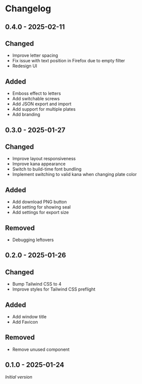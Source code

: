 # Changelog

## 0.4.0 - 2025-02-11

## Changed

- Improve letter spacing
- Fix issue with text position in Firefox due to empty filter
- Redesign UI

## Added

- Emboss effect to letters
- Add switchable screws
- Add JSON export and import
- Add support for multiple plates
- Add branding

## 0.3.0 - 2025-01-27

## Changed

- Improve layout responsiveness
- Improve kana appearance
- Switch to build-time font bundling
- Implement switching to valid kana when changing plate color

## Added

- Add download PNG button
- Add setting for showing seal
- Add settings for export size

## Removed

- Debugging leftovers

## 0.2.0 - 2025-01-26

## Changed

- Bump Tailwind CSS to 4
- Improve styles for Tailwind CSS preflight

## Added

- Add window title
- Add Favicon

## Removed

- Remove unused component

## 0.1.0 - 2025-01-24

_Initial version_
